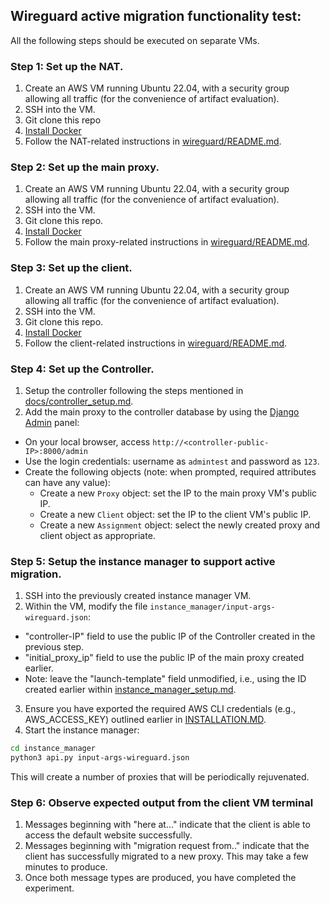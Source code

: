 ## Wireguard active migration functionality test:
All the following steps should be executed on separate VMs. 

### Step 1: Set up the NAT. 
1. Create an AWS VM running Ubuntu 22.04, with a security group allowing all traffic (for the convenience of artifact evaluation).
2. SSH into the VM. 
3. Git clone this repo
4. [Install Docker](https://docs.docker.com/engine/install/ubuntu/)
5. Follow the NAT-related instructions in [wireguard/README.md](https://github.com/spotproxy-project/spotproxy/tree/main/wireguard).

### Step 2: Set up the main proxy.
1. Create an AWS VM running Ubuntu 22.04, with a security group allowing all traffic (for the convenience of artifact evaluation).
2. SSH into the VM. 
3. Git clone this repo.
4. [Install Docker](https://docs.docker.com/engine/install/ubuntu/)
5. Follow the main proxy-related instructions in [wireguard/README.md](https://github.com/spotproxy-project/spotproxy/tree/main/wireguard).

### Step 3: Set up the client.
1. Create an AWS VM running Ubuntu 22.04, with a security group allowing all traffic (for the convenience of artifact evaluation).
2. SSH into the VM. 
3. Git clone this repo.
4. [Install Docker](https://docs.docker.com/engine/install/ubuntu/)
5. Follow the client-related instructions in [wireguard/README.md](https://github.com/spotproxy-project/spotproxy/tree/main/wireguard).

### Step 4: Set up the Controller.

1. Setup the controller following the steps mentioned in [docs/controller_setup.md](https://github.com/spotproxy-project/spotproxy/tree/main/docs/controller_setup.md).
2. Add the main proxy to the controller database by using the [Django Admin](https://docs.djangoproject.com/en/5.0/ref/contrib/admin/) panel:
- On your local browser, access `http://<controller-public-IP>:8000/admin`
- Use the login credentials: username as `admintest` and password as `123`.
- Create the following objects (note: when prompted, required attributes can have any value):
    - Create a new `Proxy` object: set the IP to the main proxy VM's public IP.
    - Create a new `Client` object: set the IP to the client VM's public IP. 
    - Create a new `Assignment` object: select the newly created proxy and client object as appropriate. 

### Step 5: Setup the instance manager to support active migration.
<!-- - Fork this GitHub repository -->
<!-- - Within the forked repository, modify the <forked_repository_url> and <NAT_IP> arguments within the `wireguard/startup-scripts/secondary-proxy-boot.sh` file.  -->
<!-- - Commit and push these changes.  -->
1. SSH into the previously created instance manager VM. 
2. Within the VM, modify the file `instance_manager/input-args-wireguard.json`:
- "controller-IP" field to use the public IP of the Controller created in the previous step. 
- "initial_proxy_ip" field to use the public IP of the main proxy created earlier. 
- Note: leave the "launch-template" field unmodified, i.e., using the ID created earlier within [instance_manager_setup.md](https://github.com/spotproxy-project/spotproxy/blob/main/docs/instance_manager_setup.md). 
3. Ensure you have exported the required AWS CLI credentials (e.g., AWS_ACCESS_KEY) outlined earlier in [INSTALLATION.MD](https://github.com/spotproxy-project/spotproxy/blob/main/docs/INSTALLATION.md).
4. Start the instance manager: 
```bash
cd instance_manager
python3 api.py input-args-wireguard.json
```
This will create a number of proxies that will be periodically rejuvenated. 

### Step 6: Observe expected output from the client VM terminal
1. Messages beginning with "here at..." indicate that the client is able to access the default website successfully. 
2. Messages beginning with "migration request from.." indicate that the client has successfully migrated to a new proxy. This may take a few minutes to produce. 
3. Once both message types are produced, you have completed the experiment. 
